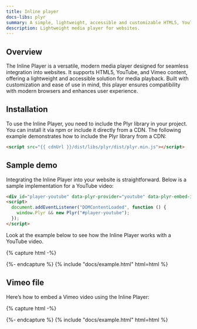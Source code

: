 ```yaml
---
title: Inline player
docs-libs: plyr
summary: A simple, lightweight, accessible and customizable HTML5, YouTube and Vimeo media player that supports modern browsers.
description: Lightweight media player for websites.
---
```



## Overview

The Inline Player is a versatile, modern media player designed for seamless integration into websites. It supports HTML5, YouTube, and Vimeo content, offering a lightweight and accessible solution for media playback. Built with customization and ease of use in mind, this player ensures compatibility with modern browsers and enhances user experience.

## Installation

To use the Inline Player, you need to include the Plyr library in your project. You can install it via npm or include it directly from a CDN. The following example demonstrates how to include the Plyr library from a CDN:

```html
<script src="{{ cdnUrl }}/dist/libs/plyr/dist/plyr.min.js"></script>
```

## Sample demo

Integrating the Inline Player into your website is straightforward. Below is a sample implementation for a YouTube video:

```html
<div id="player-youtube" data-plyr-provider="youtube" data-plyr-embed-id="dQw4w9WgXcQ"></div>
<script>
  document.addEventListener("DOMContentLoaded", function () {
    window.Plyr && new Plyr("#player-youtube");
  });
</script>
```

Look at the example below to see how the Inline Player works with a YouTube video.

{% capture html -%}
<div id="player-youtube" data-plyr-provider="youtube" data-plyr-embed-id="dQw4w9WgXcQ"></div>
<script src="{{ cdnUrl }}/dist/libs/plyr/dist/plyr.min.js"></script>
<script>
  document.addEventListener("DOMContentLoaded", function () {
    window.Plyr && new Plyr("#player-youtube");
  });
</script>
{%- endcapture %}
{% include "docs/example.html" html=html %}

## Vimeo file

Here’s how to embed a Vimeo video using the Inline Player:

{% capture html -%}
<div id="player-vimeo" data-plyr-provider="vimeo" data-plyr-embed-id="707012696"></div>
<script src="{{ cdnUrl }}/dist/libs/plyr/dist/plyr.min.js"></script>
<script>
  document.addEventListener("DOMContentLoaded", function () {
    window.Plyr && new Plyr("#player-vimeo");
  });
</script>
{%- endcapture %}
{% include "docs/example.html" html=html %}
